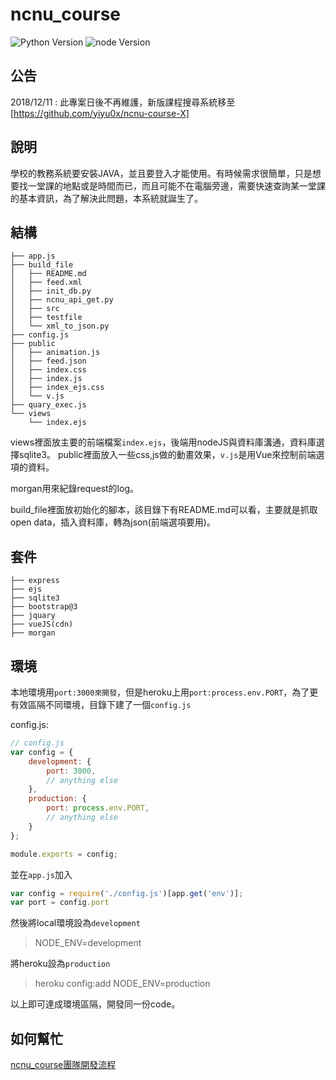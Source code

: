 # ncnu_course

![Python Version](https://img.shields.io/badge/Python-3.6-green.svg)
![node Version](https://img.shields.io/badge/node-8.1-green.svg)

## 公告

2018/12/11 : 此專案日後不再維護，新版課程搜尋系統移至 [https://github.com/yiyu0x/ncnu-course-X]

## 說明


學校的教務系統要安裝JAVA，並且要登入才能使用。有時候需求很簡單，只是想要找一堂課的地點或是時間而已，而且可能不在電腦旁邊，需要快速查詢某一堂課的基本資訊，為了解決此問題，本系統就誕生了。

## 結構

```
├── app.js
├── build_file
│   ├── README.md
│   ├── feed.xml
│   ├── init_db.py
│   ├── ncnu_api_get.py
│   ├── src
│   ├── testfile
│   └── xml_to_json.py
├── config.js
├── public
│   ├── animation.js
│   ├── feed.json
│   ├── index.css
│   ├── index.js
│   ├── index_ejs.css
│   └── v.js
├── quary_exec.js
└── views
    └── index.ejs
```

views裡面放主要的前端檔案`index.ejs`，後端用nodeJS與資料庫溝通，資料庫選擇sqlite3。
public裡面放入一些css,js做的動畫效果，`v.js`是用Vue來控制前端選項的資料。

morgan用來紀錄request的log。

build_file裡面放初始化的腳本，該目錄下有README.md可以看，主要就是抓取open data，插入資料庫，轉為json(前端選項要用)。

## 套件

```
├── express
├── ejs
├── sqlite3
├── bootstrap@3
├── jquary
├── vueJS(cdn)
├── morgan
```

## 環境

本地環境用`port:3000來開發`，但是heroku上用`port:process.env.PORT`，為了更有效區隔不同環境，目錄下建了一個`config.js`

config.js:

```javascript
// config.js
var config = {
    development: {
        port: 3000,
        // anything else
    },
    production: {
        port: process.env.PORT,
        // anything else
    }
};

module.exports = config;
```

並在`app.js`加入

```javascript
var config = require('./config.js')[app.get('env')];
var port = config.port
```

然後將local環境設為`development`

> NODE_ENV=development

將heroku設為`production`

> heroku config:add NODE_ENV=production

以上即可達成環境區隔，開發同一份code。

## 如何幫忙

[ncnu_course團隊開發流程](https://hackmd.io/lm5n3SpIR9--ddRyI17J8g?view)
